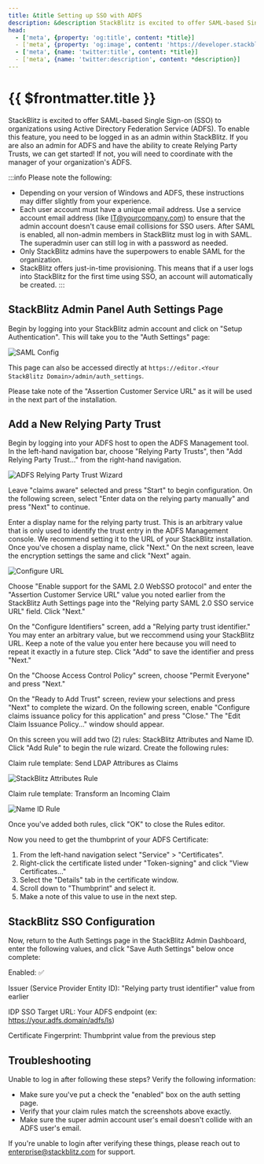 ```yaml
---
title: &title Setting up SSO with ADFS
description: &description StackBlitz is excited to offer SAML-based Single Sign-on (SSO) to organizations using Active Directory Federation Service (ADFS).
head:
  - ['meta', {property: 'og:title', content: *title}] 
  - ['meta', {property: 'og:image', content: 'https://developer.stackblitz.com/img/og/enterprise-setting-up-sso-with-adfs.png'}]
  - ['meta', {name: 'twitter:title', content: *title}]
  - ['meta', {name: 'twitter:description', content: *description}]
---
```


# {{ $frontmatter.title }}

StackBlitz is excited to offer SAML-based Single Sign-on (SSO) to organizations using Active Directory Federation Service (ADFS). To enable this feature, you need to be logged in as an admin within StackBlitz. If you are also an admin for ADFS and have the ability to create Relying Party Trusts, we can get started! If not, you will need to coordinate with the manager of your organization's ADFS.

:::info Please note the following:

- Depending on your version of Windows and ADFS, these instructions may differ slightly from your experience.
- Each user account must have a unique email address. Use a service account email address (like IT@yourcompany.com) to ensure that the admin account doesn't cause email collisions for SSO users. After SAML is enabled, all non-admin members in StackBlitz must log in with SAML. The superadmin user can still log in with a password as needed.
- Only StackBlitz admins have the superpowers to enable SAML for the organization.
- StackBlitz offers just-in-time provisioning. This means that if a user logs into StackBlitz for the first time using SSO, an account will automatically be created.
:::

## StackBlitz Admin Panel Auth Settings Page

Begin by logging into your StackBlitz admin account and click on "Setup Authentication". This will take you to the "Auth Settings" page:

![SAML Config](./assets/saml-config.png)

This page can also be accessed directly at `https://editor.<Your StackBlitz Domain>/admin/auth_settings`.

Please take note of the "Assertion Customer Service URL" as it will be used in the next part of the installation.

## Add a New Relying Party Trust

Begin by logging into your ADFS host to open the ADFS Management tool. In the left-hand navigation bar, choose "Relying Party Trusts", then "Add Relying Party Trust..." from the right-hand navigation.

![ADFS Relying Party Trust Wizard](./assets/adfs-sso/adfs-party-trust-wizard.png)

Leave "claims aware" selected and press "Start" to begin configuration. On the following screen, select "Enter data on the relying party manually" and press "Next" to continue.

Enter a display name for the relying party trust. This is an arbitrary value that is only used to identify the trust entry in the ADFS Management console. We recommend setting it to the URL of your StackBlitz installation. Once you've chosen a display name, click "Next." On the next screen, leave the encryption settings the same and click "Next" again.

![Configure URL](./assets/adfs-sso/party-trust-url.png)

Choose "Enable support for the SAML 2.0 WebSSO protocol" and enter the "Assertion Customer Service URL" value you noted earlier from the StackBlitz Auth Settings page into the "Relying party SAML 2.0 SSO service URL" field. Click "Next."

On the "Configure Identifiers" screen, add a "Relying party trust identifier." You may enter an arbitrary value, but we reccommend using your StackBlitz URL. Keep a note of the value you enter here because you will need to repeat it exactly in a future step. Click "Add" to save the identifier and press "Next."

On the "Choose Access Control Policy" screen, choose "Permit Everyone" and press "Next."

On the "Ready to Add Trust" screen, review your selections and press "Next" to complete the wizard. On the following screen, enable "Configure claims issuance policy for this application" and press "Close." The "Edit Claim Issuance Policy..." window should appear.

On this screen you will add two (2) rules: StackBlitz Attributes and Name ID. Click "Add Rule" to begin the rule wizard. Create the following rules:

Claim rule template: Send LDAP Attribures as Claims

![StackBlitz Attributes Rule](./assets/adfs-sso/stackblitz-attributes.png)

Claim rule template: Transform an Incoming Claim

![Name ID Rule](./assets/adfs-sso/name-id.png)

Once you've added both rules, click "OK" to close the Rules editor.

Now you need to get the thumbprint of your ADFS Certificate: 

1. From the left-hand navigation select "Service" > "Certificates".
2. Right-click the certificate listed under "Token-signing" and click "View Certificates..."
3. Select the "Details" tab in the certificate window.
4. Scroll down to "Thumbprint" and select it.
5. Make a note of this value to use in the next step.

## StackBlitz SSO Configuration

Now, return to the Auth Settings page in the StackBlitz Admin Dashboard, enter the following values, and click "Save Auth Settings" below once complete:

Enabled: ✅

Issuer (Service Provider Entity ID): "Relying party trust identifier" value from earlier

IDP SSO Target URL: Your ADFS endpoint (ex: https://your.adfs.domain/adfs/ls)

Certificate Fingerprint: Thumbprint value from the previous step

## Troubleshooting

Unable to log in after following these steps? Verify the following information:

- Make sure you've put a check the "enabled" box on the auth setting page.
- Verify that your claim rules match the screenshots above exactly.
- Make sure the super admin account user's email doesn't collide with an ADFS user's email.

If you're unable to login after verifying these things, please reach out to [enterprise@stackblitz.com](mailto:enterprise@stackblitz.com) for support.
